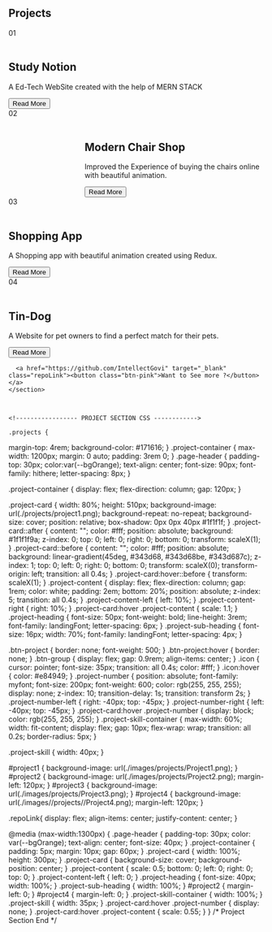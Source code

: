  <section id="projects" class="projects">
      <h2 class="page-header">Projects</h2>
      <div class="project-container">
        <div class="project-card" id="project1">
          <div class="project-number project-number-left">01</div>
          <div class="project-content project-content-left">
            <div class="project-skill-container">
              <img class="project-skill" src="./images/stack/HTML.png" alt="" />
              <img class="project-skill" src="./images/stack/CSS.png" alt="" />
              <img
                class="project-skill"
                src="./images/stack/Javascript.svg"
                alt=""
              />
              <img
                class="project-skill"
                src="./images/stack/Tailwind.png"
                alt=""
              />
            </div>
            <h2 class="project-heading">Study Notion</h2>
            <p class="project-sub-heading">
              A Ed-Tech WebSite created with the help of MERN STACK
            </p>
            <div class="btn-group">
              <a href="https://github.com/IntellectGovi/router-project-studyNotation" target="_blank"><button class="btn-pink">Read More</button></a>
              <a href="https://studynotion-frontend.vercel.app/" target="_blank">
                <i title="Live Link" class="fa-solid fa-link icon"></i>
              </a>
            </div>
          </div>
        </div>
        <div class="project-card" id="project2">
          <div class="project-number project-number-right">02</div>
          <div class="project-content project-content-right" style="margin-left: 150px;">
            <div class="project-skill-container">
              <img class="project-skill" src="./images/stack/HTML.png" alt="" />
              <img class="project-skill" src="./images/stack/CSS.png" alt="" />
              <img
                class="project-skill"
                src="./images/stack/Javascript.svg"
                alt=""
              />
              <img
                class="project-skill"
                src="./images/stack/Tailwind.png"
                alt=""
              />
            </div>
            <h2 class="project-heading">Modern Chair Shop</h2>
            <p class="project-sub-heading">
              Improved the Experience of buying the chairs online with beautiful animation.
            </p>
            <div class="btn-group">
              <a href="https://github.com/IntellectGovi/Modern-chair-store" target="_blank"><button class="btn-pink">Read More</button></a>
              <a href="https://intellectgovi.github.io/Modern-chair-store/" target="_blank">
                <i title="Live Link" class="fa-solid fa-link icon"></i>
              </a>
            </div>
          </div>
        </div>
        <div class="project-card" id="project3">
          <div class="project-number project-number-left">03</div>
          <div class="project-content project-content-left">
            <div class="project-skill-container">
              <img class="project-skill" src="./images/stack/HTML.png" alt="" />
              <img class="project-skill" src="./images/stack/CSS.png" alt="" />
              <img
                class="project-skill"
                src="./images/stack/Javascript.svg"
                alt=""
              />
              <!-- <img class="project-skill" src="./images/stack/NextJsCircle.png" alt="" /> -->
              <img
                class="project-skill"
                src="./images/stack/Tailwind.png"
                alt=""
              />
              <!-- <img class="project-skill" src="./images/stack/Vercel.svg" alt="" /> -->
            </div>
            <h2 class="project-heading">Shopping App</h2>
            <p class="project-sub-heading">
              A Shopping app with beautiful animation created using Redux.
            </p>
            <div class="btn-group">
              <a href="https://github.com/IntellectGovi/ShopApp-Redux" target="_blank"><button class="btn-pink">Read More</button></a>
              <a href="https://shop-app-redux-phi.vercel.app/" target="_blank">
                <i title="Live Link" class="fa-solid fa-link icon"></i>
              </a>
            </div>
          </div>
        </div>
        <div class="project-card" id="project4">
          <div class="project-number project-number-right">04</div>
          <div class="project-content project-content-right">
            <div class="project-skill-container">
              <img
                class="project-skill"
                src="./images/stack/NextJsCircle.png"
                alt=""
              />
              <img
                class="project-skill"
                src="./images/stack/Tailwind.png"
                alt=""
              />
              <img
                class="project-skill"
                src="./images/stack/Vercel.svg"
                alt=""
              />
            </div>
            <h2 class="project-heading">Tin-Dog</h2>
            <p class="project-sub-heading">A Website for pet owners to find a perfect match for their pets.</p>
            <div class="btn-group">
              <a href="https://github.com/IntellectGovi/router-project-studyNotation" target="_blank"><button class="btn-pink">Read More</button></a>
              <a href="https://intellectgovi.github.io/ting-dog-udemy/" target="_blank">
                <i title="Live Link" class="fa-solid fa-link icon" ></i>
              </a>
            </div>
          </div>
        </div>
      </div>

      <a href="https://github.com/IntellectGovi" target="_blank" class="repoLink"><button class="btn-pink">Want to See more ?</button></a>
    </section>



    <!----------------- PROJECT SECTION CSS ------------>

    .projects {
  margin-top: 4rem;
  background-color: #171616;
}
.project-container {
  max-width: 1200px;
  margin: 0 auto;
  padding: 3rem 0;
}
.page-header {
  padding-top: 30px;
  color:var(--bgOrange);
  text-align: center;
  font-size: 90px;
  font-family: hithere;
  letter-spacing: 8px;
}

.project-container {
  display: flex;
  flex-direction: column;
  gap: 120px;
}

.project-card {
  width: 80%;
  height: 510px;
  background-image: url(./projects/project1.png);
  background-repeat: no-repeat;
  background-size: cover;
  position: relative;
  box-shadow: 0px 0px 40px #1f1f1f;
}
.project-card::after {
  content: "";
  color: #fff;
  position: absolute;
  background: #1f1f1f9a;
  z-index: 0;
  top: 0;
  left: 0;
  right: 0;
  bottom: 0;
  transform: scaleX(1);
}
.project-card::before {
  content: "";
  color: #fff;
  position: absolute;
  background: linear-gradient(45deg, #343d68, #343d68be, #343d687c);
  z-index: 1;
  top: 0;
  left: 0;
  right: 0;
  bottom: 0;
  transform: scaleX(0);
  transform-origin: left;
  transition: all 0.4s;
}
.project-card:hover::before {
  transform: scaleX(1);
}
.project-content {
  display: flex;
  flex-direction: column;
  gap: 1rem;
  color: white;
  padding: 2em;
  bottom: 20%;
  position: absolute;
  z-index: 5;
  transition: all 0.4s;
}
.project-content-left {
  left: 10%;
}
.project-content-right {
  right: 10%;
}
.project-card:hover .project-content {
  scale: 1.1;
}
.project-heading {
  font-size: 50px;
  font-weight: bold;
  line-height: 3rem;
  font-family: landingFont;
  letter-spacing: 6px;
}
.project-sub-heading {
  font-size: 16px;
  width: 70%;
  font-family: landingFont;
  letter-spacing: 4px;
}

.btn-project {
  border: none;
  font-weight: 500;
}
.btn-project:hover {
  border: none;
}
.btn-group {
  display: flex;
  gap: 0.9rem;
  align-items: center;
}
.icon {
  cursor: pointer;
  font-size: 35px;
  transition: all 0.4s;
  color: #fff;
}
.icon:hover {
  color: #e84949;
}
.project-number {
  position: absolute;
  font-family: myfont;
  font-size: 200px;
  font-weight: 600;
  color: rgb(255, 255, 255);
  display: none;
  z-index: 10;
  transition-delay: 1s;
  transition: transform 2s;
}
.project-number-left {
  right: -40px;
  top: -45px;
}
.project-number-right {
  left: -40px;
  top: -45px;
}
.project-card:hover .project-number {
  display: block;
  color: rgb(255, 255, 255);
}
.project-skill-container {
  max-width: 60%;
  width: fit-content;
  display: flex;
  gap: 10px;
  flex-wrap: wrap;
  transition: all 0.2s;
  border-radius: 5px;
}

.project-skill {
  width: 40px;
}

#project1 {
  background-image: url(./images/projects/Project1.png);
}
#project2 {
  background-image: url(./images/projects/Project2.png);
  margin-left: 120px;
}
#project3 {
  background-image: url(./images/projects/Project3.png);
}
#project4 {
  background-image: url(./images//projects//Project4.png);
  margin-left: 120px;
}

.repoLink{
  display: flex;
  align-items: center;
  justify-content: center;
}

@media (max-width:1300px) {
  .page-header {
    padding-top: 30px;
    color: var(--bgOrange);
    text-align: center;
    font-size: 40px;
  }
  .project-container {
    padding: 5px;
    margin: 10px;
    gap: 60px;
  }
  .project-card {
    width: 100%;
    height: 300px;
  }
  .project-card {
    background-size: cover;
    background-position: center;
  }
  .project-content {
    scale: 0.5;
    bottom: 0;
    left: 0;
    right: 0;
    top: 0;
  }
  .project-content-left {
    left: 0;
  }
  .project-heading {
    font-size: 40px;
    width: 100%;
  }
  .project-sub-heading {
    width: 100%;
  }
  #project2 {
    margin-left: 0;
  }
  #project4 {
    margin-left: 0;
  }
  .project-skill-container {
    width: 100%;
  }
  .project-skill {
    width: 35px;
  }
  .project-card:hover .project-number {
    display: none;
  }
  .project-card:hover .project-content {
    scale: 0.55;
  }
}
/* Project Section End */